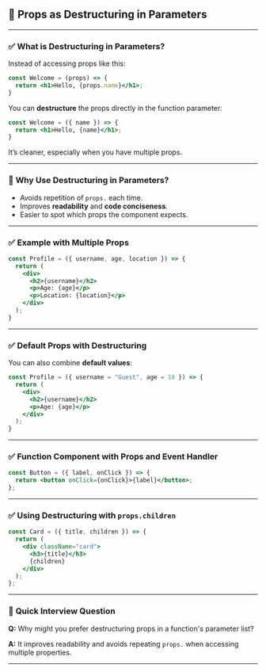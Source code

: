 
## 📌 **Props as Destructuring in Parameters**

---

### ✅ **What is Destructuring in Parameters?**

Instead of accessing props like this:

```jsx
const Welcome = (props) => {
  return <h1>Hello, {props.name}</h1>;
}
```

You can **destructure** the props directly in the function parameter:

```jsx
const Welcome = ({ name }) => {
  return <h1>Hello, {name}</h1>;
}
```

It’s cleaner, especially when you have multiple props.

---

### 🧠 **Why Use Destructuring in Parameters?**

* Avoids repetition of `props.` each time.
* Improves **readability** and **code conciseness**.
* Easier to spot which props the component expects.

---

### ✅ **Example with Multiple Props**

```jsx
const Profile = ({ username, age, location }) => {
  return (
    <div>
      <h2>{username}</h2>
      <p>Age: {age}</p>
      <p>Location: {location}</p>
    </div>
  );
}
```

---

### ✅ **Default Props with Destructuring**

You can also combine **default values**:

```jsx
const Profile = ({ username = "Guest", age = 18 }) => {
  return (
    <div>
      <h2>{username}</h2>
      <p>Age: {age}</p>
    </div>
  );
}
```

---

### ✅ **Function Component with Props and Event Handler**

```jsx
const Button = ({ label, onClick }) => {
  return <button onClick={onClick}>{label}</button>;
};
```

---

### ✅ **Using Destructuring with `props.children`**

```jsx
const Card = ({ title, children }) => {
  return (
    <div className="card">
      <h3>{title}</h3>
      {children}
    </div>
  );
};
```

---

### 🧪 **Quick Interview Question**

**Q:** Why might you prefer destructuring props in a function's parameter list?

**A:** It improves readability and avoids repeating `props.` when accessing multiple properties.

---